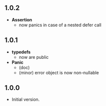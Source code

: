 ## 1.0.2

* **Assertion**
  * now panics in case of a nested defer call

## 1.0.1

* **typedefs**
  * now are public
* **Panic**
  * (doc)
  * (minor) error object is now non-nullable

## 1.0.0

* Initial version.
